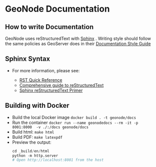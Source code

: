 # GeoNode Documentation

## How to write Documentation

GeoNode uses reStructuredText with [Sphinx](http://www.sphinx-doc.org) .
Writing style should follow the same policies as GeoServer does in their
[Documentation Style
Guide](http://docs.geoserver.org/latest/en/docguide/style.html)

## Sphinx Syntax

  - For more information, please see:
    
      - [RST Quick
        Reference](http://docutils.sourceforge.net/docs/user/rst/quickref.html#section-structure)
      - [Comprehensive guide to
        reStructuredText](http://docutils.sourceforge.net/docs/ref/rst/restructuredtext.html)
      - [Sphinx reStructuredText
        Primer](http://www.sphinx-doc.org/rest.html)

## Building with Docker

 - Build the local Docker image `docker build . -t geonode/docs`
 - Run the container `docker run --name geonodedocs --rm -it -p 8001:8000  -v ./:/docs geonode/docs`
 - Build html: `make html`
 - Build PDF: `make latexpdf`
 - Preview the output:
   ```python
   cd _build/en/html
   python -m http.server 
   # Open http://localhost:8001 from the host
   ```
